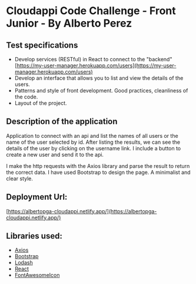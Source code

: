 # Cloudappi Code Challenge - Front Junior - By Alberto Perez

## Test specifications
- Develop services (RESTful) in React to connect to the "backend"
[https://my-user-manager.herokuapp.com/users](https://my-user-manager.herokuapp.com/users)
- Develop an interface that allows you to list and view the details of the users.
- Patterns and style of front development. Good practices, cleanliness of the code.
- Layout of the project.

## Description of the application
Application to connect with an api and list the names of all users or the name of the user selected by id.
After listing the results, we can see the details of the user by clicking on the username link.
I include a button to create a new user and send it to the api.

I make the http requests with the Axios library and parse the result to return the correct data.
I have used Bootstrap to design the page. A minimalist and clear style.

## Deployment Url: 
[https://albertopga-cloudappi.netlify.app/](https://albertopga-cloudappi.netlify.app/)

## Libraries used:
- [Axios](https://www.npmjs.com/package/axios)
- [Bootstrap](https://www.npmjs.com/package/react-bootstrap)
- [Lodash](https://www.npmjs.com/package/lodash)
- [React](https://www.npmjs.com/package/react)
- [FontAwesomeIcon](https://www.npmjs.com/package/@fortawesome/react-fontawesome)


